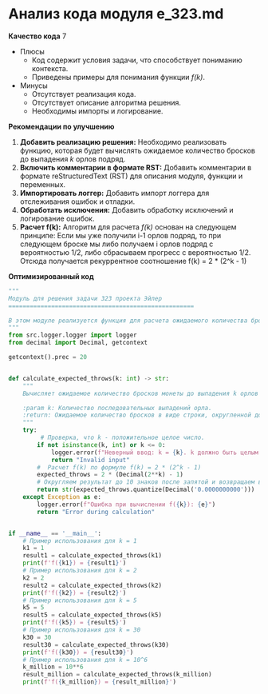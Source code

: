 # Анализ кода модуля e_323.md

**Качество кода**
7
- Плюсы
    - Код содержит условия задачи, что способствует пониманию контекста.
    - Приведены примеры для понимания функции *f(k)*.
- Минусы
    - Отсутствует реализация кода.
    - Отсутствует описание алгоритма решения.
    - Необходимы импорты и логирование.

**Рекомендации по улучшению**

1.  **Добавить реализацию решения:** Необходимо реализовать функцию, которая будет вычислять ожидаемое количество бросков до выпадения *k* орлов подряд.
2.  **Включить комментарии в формате RST:** Добавить комментарии в формате reStructuredText (RST) для описания модуля, функции и переменных.
3.  **Импортировать логгер:** Добавить импорт логгера для отслеживания ошибок и отладки.
4.  **Обработать исключения:**  Добавить обработку исключений и логирование ошибок.
5. **Расчет f(k):** Алгоритм для расчета *f(k)* основан на следующем принципе: Если мы уже получили i-1 орлов подряд, то при следующем броске мы либо получаем i орлов подряд с вероятностью 1/2, либо сбрасываем прогресс с вероятностью 1/2. Отсюда получается рекуррентное соотношение f(k) = 2 * (2^k - 1)

**Оптимизированный код**

```python
"""
Модуль для решения задачи 323 проекта Эйлер
====================================================

В этом модуле реализуется функция для расчета ожидаемого количества бросков монеты до выпадения k орлов подряд.
"""
from src.logger.logger import logger
from decimal import Decimal, getcontext

getcontext().prec = 20


def calculate_expected_throws(k: int) -> str:
    """
    Вычисляет ожидаемое количество бросков монеты до выпадения k орлов подряд.

    :param k: Количество последовательных выпадений орла.
    :return: Ожидаемое количество бросков в виде строки, округленной до 10 знаков после запятой.
    """
    try:
         # Проверка, что k - положительное целое число.
        if not isinstance(k, int) or k <= 0:
            logger.error(f"Неверный ввод: k = {k}. k должно быть целым положительным числом.")
            return "Invalid input"
        #  Расчет f(k) по формуле f(k) = 2 * (2^k - 1)
        expected_throws = 2 * (Decimal(2**k) - 1)
        # Округляем результат до 10 знаков после запятой и возвращаем в виде строки
        return str(expected_throws.quantize(Decimal('0.0000000000')))
    except Exception as e:
        logger.error(f"Ошибка при вычислении f({k}): {e}")
        return "Error during calculation"


if __name__ == '__main__':
    # Пример использования для k = 1
    k1 = 1
    result1 = calculate_expected_throws(k1)
    print(f'f({k1}) = {result1}')
    # Пример использования для k = 2
    k2 = 2
    result2 = calculate_expected_throws(k2)
    print(f'f({k2}) = {result2}')
    # Пример использования для k = 5
    k5 = 5
    result5 = calculate_expected_throws(k5)
    print(f'f({k5}) = {result5}')
    # Пример использования для k = 30
    k30 = 30
    result30 = calculate_expected_throws(k30)
    print(f'f({k30}) = {result30}')
    # Пример использования для k = 10^6
    k_million = 10**6
    result_million = calculate_expected_throws(k_million)
    print(f'f({k_million}) = {result_million}')
```